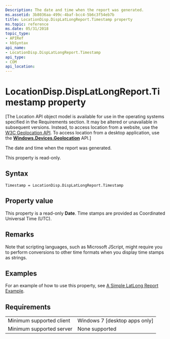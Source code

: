```yaml
---
Description: The date and time when the report was generated.
ms.assetid: 3b8036aa-499c-4baf-bcc4-5b6c3f54eb7b
title: LocationDisp.DispLatLongReport.Timestamp property
ms.topic: reference
ms.date: 05/31/2018
topic_type: 
- APIRef
- kbSyntax
api_name: 
- LocationDisp.DispLatLongReport.Timestamp
api_type: 
- COM
api_location: 
---
```


# LocationDisp.DispLatLongReport.Timestamp property

\[The Location API object model is available for use in the operating systems specified in the Requirements section. It may be altered or unavailable in subsequent versions. Instead, to access location from a website, use the [W3C Geolocation API](https://docs.microsoft.com/previous-versions/windows/internet-explorer/ie-developer/samples/gg589513(v=vs.85)). To access location from a desktop application, use the [**Windows.Devices.Geolocation**](https://docs.microsoft.com/uwp/api/Windows.Devices.Geolocation) API.\]

The date and time when the report was generated.

This property is read-only.

## Syntax


```JScript
Timestamp = LocationDisp.DispLatLongReport.Timestamp
```



## Property value

This property is a read-only **Date**. Time stamps are provided as Coordinated Universal Time (UTC).

## Remarks

Note that scripting languages, such as Microsoft JScript, might require you to perform conversions to other time formats when you display time stamps as strings.

## Examples

For an example of how to use this property, see [A Simple LatLong Report Example](https://docs.microsoft.com/uwp/api/Windows.Devices.Geolocation).

## Requirements



|                                     |                                            |
|-------------------------------------|--------------------------------------------|
| Minimum supported client<br/> | Windows 7 \[desktop apps only\]<br/> |
| Minimum supported server<br/> | None supported<br/>                  |



 

 




